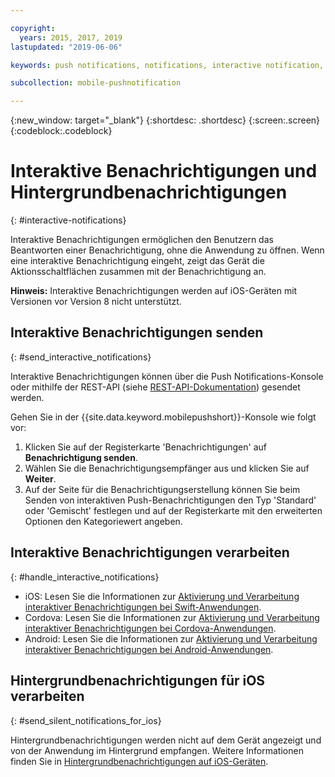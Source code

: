 ```yaml
---

copyright:
  years: 2015, 2017, 2019
lastupdated: "2019-06-06"

keywords: push notifications, notifications, interactive notification, silent notification

subcollection: mobile-pushnotification

---
```


{:new_window: target="_blank"}
{:shortdesc: .shortdesc}
{:screen:.screen}
{:codeblock:.codeblock}

# Interaktive Benachrichtigungen und Hintergrundbenachrichtigungen  
{: #interactive-notifications}

Interaktive Benachrichtigungen ermöglichen den Benutzern das Beantworten einer Benachrichtigung, ohne die Anwendung zu öffnen. Wenn eine interaktive Benachrichtigung eingeht, zeigt das Gerät die Aktionsschaltflächen zusammen mit der Benachrichtigung an. 

**Hinweis:** Interaktive Benachrichtigungen werden auf iOS-Geräten mit Versionen vor Version 8 nicht unterstützt. 

## Interaktive Benachrichtigungen senden
{: #send_interactive_notifications}

Interaktive Benachrichtigungen können über die Push Notifications-Konsole oder mithilfe der REST-API (siehe [REST-API-Dokumentation](https://cloud.ibm.com/apidocs/push-notifications)) gesendet werden.


Gehen Sie in der {{site.data.keyword.mobilepushshort}}-Konsole wie folgt vor: 

1. Klicken Sie auf der Registerkarte 'Benachrichtigungen' auf **Benachrichtigung senden**. 
2. Wählen Sie die Benachrichtigungsempfänger aus und klicken Sie auf **Weiter**. 
3. Auf der Seite für die Benachrichtigungserstellung können Sie beim Senden von interaktiven Push-Benachrichtigungen den Typ 'Standard' oder 'Gemischt' festlegen und auf der Registerkarte mit den erweiterten Optionen den Kategoriewert angeben. 

## Interaktive Benachrichtigungen verarbeiten 
{: #handle_interactive_notifications}

- iOS: Lesen Sie die Informationen zur [Aktivierung und Verarbeitung interaktiver Benachrichtigungen bei Swift-Anwendungen](https://github.com/ibm-bluemix-mobile-services/bms-clientsdk-swift-push/tree/Doc#enable-interactive-push-notifications).
- Cordova: Lesen Sie die Informationen zur [Aktivierung und Verarbeitung interaktiver Benachrichtigungen bei Cordova-Anwendungen](https://github.com/ibm-bluemix-mobile-services/bms-clientsdk-cordova-plugin-push/tree/Doc#enable-interactive-push-notifications).
- Android: Lesen Sie die Informationen zur [Aktivierung und Verarbeitung interaktiver Benachrichtigungen bei Android-Anwendungen](https://github.com/ibm-bluemix-mobile-services/bms-clientsdk-android-push/tree/Doc#enable-interactive-push-notifications).


## Hintergrundbenachrichtigungen für iOS verarbeiten
{: #send_silent_notifications_for_ios}

Hintergrundbenachrichtigungen werden nicht auf dem Gerät angezeigt und von der Anwendung im Hintergrund empfangen. Weitere Informationen finden Sie in [Hintergrundbenachrichtigungen auf iOS-Geräten](https://github.com/ibm-bluemix-mobile-services/bms-clientsdk-swift-push/tree/Doc#silent-notification).
